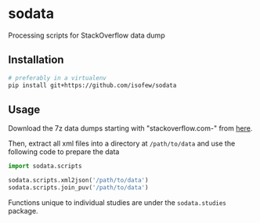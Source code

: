 # sodata
Processing scripts for StackOverflow data dump

## Installation

```bash
# preferably in a virtualenv
pip install git+https://github.com/isofew/sodata
```

## Usage

Download the 7z data dumps starting with "stackoverflow.com-" from [here](https://archive.org/details/stackexchange).

Then, extract all xml files into a directory at `/path/to/data` and use the following code to prepare the data

```python
import sodata.scripts

sodata.scripts.xml2json('/path/to/data')
sodata.scripts.join_puv('/path/to/data')
```

Functions unique to individual studies are under the `sodata.studies` package.
